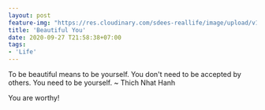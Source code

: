 ```yaml
---
layout: post
feature-img: "https://res.cloudinary.com/sdees-reallife/image/upload/v1555658919/sample_feature_img.png"
title: 'Beautiful You'
date: 2020-09-27 T21:58:38+07:00
tags:
- 'Life'
---
```

To be beautiful means to be yourself. You don't need to be accepted by others. You need to be yourself. ~ Thich Nhat Hanh

<i class="fa fa-child" style="color:plum"></i>

You are worthy!
